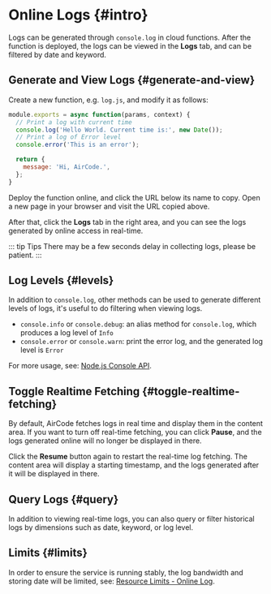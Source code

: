 # Online Logs {#intro}

Logs can be generated through `console.log` in cloud functions. After the function is deployed, the logs can be viewed in the **Logs** tab, and can be filtered by date and keyword.

## Generate and View Logs {#generate-and-view}

Create a new function, e.g. `log.js`, and modify it as follows:

```js
module.exports = async function(params, context) {
  // Print a log with current time
  console.log('Hello World. Current time is:', new Date());
  // Print a log of Error level
  console.error('This is an error');

  return {
    message: 'Hi, AirCode.',
  };
}
```

Deploy the function online, and click the URL below its name to copy. Open a new page in your browser and visit the URL copied above.

After that, click the **Logs** tab in the right area, and you can see the logs generated by online access in real-time.

<ACImage src="/_images/1671602166235.png" mode="light" />
<ACImage src="/_images/1671602188213.png" mode="dark" />

::: tip Tips
There may be a few seconds delay in collecting logs, please be patient.
:::

## Log Levels {#levels}

In addition to `console.log`, other methods can be used to generate different levels of logs, it's useful to do filtering when viewing logs.

- `console.info` or `console.debug`: an alias method for `console.log`, which produces a log level of `Info`
- `console.error` or `console.warn`: print the error log, and the generated log level is `Error`

For more usage, see: [Node.js Console API](https://nodejs.org/dist/latest-v18.x/docs/api/console.html).

## Toggle Realtime Fetching {#toggle-realtime-fetching}

By default, AirCode fetches logs in real time and display them in the content area. If you want to turn off real-time fetching, you can click **Pause**, and the logs generated online will no longer be displayed in there.

<ACImage src="/_images/1671602371423.png" mode="light" />
<ACImage src="/_images/1671602394420.png" mode="dark" />

Click the **Resume** button again to restart the real-time log fetching. The content area will display a starting timestamp, and the logs generated after it will be displayed in there.

<ACImage src="/_images/1671602431348.png" mode="light" />
<ACImage src="/_images/1671602456168.png" mode="dark" />

## Query Logs {#query}

In addition to viewing real-time logs, you can also query or filter historical logs by dimensions such as date, keyword, or log level.

<ACImage src="/_images/1671602551461.png" mode="light" />
<ACImage src="/_images/1671602530168.png" mode="dark" />

## Limits {#limits}

In order to ensure the service is running stably, the log bandwidth and storing date will be limited, see: [Resource Limits - Online Log](/about/limits#online-log).
